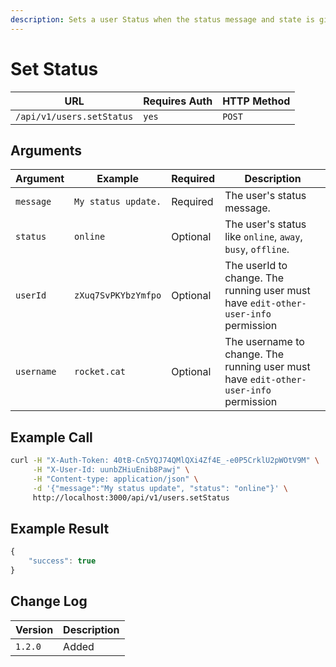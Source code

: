 ```yaml
---
description: Sets a user Status when the status message and state is given.
---
```


# Set Status

| URL                       | Requires Auth | HTTP Method |
| ------------------------- | ------------- | ----------- |
| `/api/v1/users.setStatus` | `yes`         | `POST`      |

## Arguments

| Argument   | Example             | Required | Description                                                                          |
| ---------- | ------------------- | -------- | ------------------------------------------------------------------------------------ |
| `message`  | `My status update.` | Required | The user's status message.                                                           |
| `status`   | `online`            | Optional | The user's status like `online`, `away`, `busy`, `offline`.                          |
| `userId`   | `zXuq7SvPKYbzYmfpo` | Optional | The userId to change. The running user must have `edit-other-user-info` permission   |
| `username` | `rocket.cat`        | Optional | The username to change. The running user must have `edit-other-user-info` permission |

## Example Call

```bash
curl -H "X-Auth-Token: 40tB-Cn5YQJ74QMlQXi4Zf4E_-e0P5CrklU2pWOtV9M" \
     -H "X-User-Id: uunbZHiuEnib8Pawj" \
     -H "Content-type: application/json" \
     -d '{"message":"My status update", "status": "online"}' \
     http://localhost:3000/api/v1/users.setStatus
```

## Example Result

```javascript
{
    "success": true
}
```

## Change Log

| Version | Description |
| ------- | ----------- |
| `1.2.0` | Added       |
